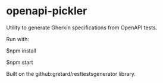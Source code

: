 # openapi-pickler
Utility to generate Gherkin specifications from OpenAPI tests.

Run with:

  $npm install
  
  $npm start

Built on the github:gretard/resttestsgenerator library.

